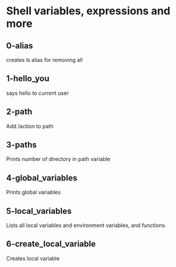 # Shell variables, expressions and more
## 0-alias
creates ls alias for removing all
## 1-hello_you
says hello to current user
## 2-path
Add /action to path
## 3-paths 
Prints number of directory in path variable
## 4-global_variables
Prints global variables
## 5-local_variables
Lists all local variables and environment variables, and functions.
## 6-create_local_variable
Creates local variable
